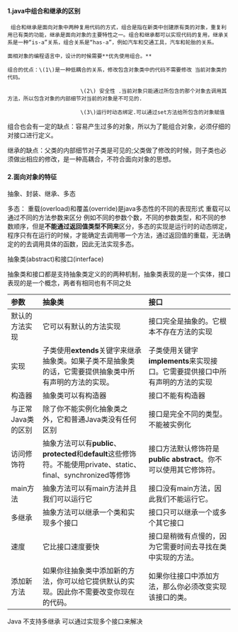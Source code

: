 ####   1.java中组合和继承的区别

     组合和继承是面向对象中两种复用代码的方式，组合是指在新类中创建原有类的对象，重复利用已有类的功能，继承是面向对象的主要特性之一。组合和继承都可以实现代码的复用，继承关系是一种“is-a”关系，组合关系是“has-a”，例如汽车和交通工具，汽车和轮胎的关系。

    面相对象的编程语言中，设计的时候需要**优先使用组合。**

    组合的优点：\(1\)是一种低耦合的关系，修改包含对象类中的代码不需要修改 当前对象类的代码。

                           \(2\) 安全性 .当前对象只能通过所包含的那个对象去调用其方法，所以包含对象的内部细节对当前的对象是不可见的.

                           \(3\)运行时动态绑定.可以通过set方法给所包含的对象赋值

组合也会有一定的缺点：容易产生过多的对象，所以为了能组合对象，必须仔细的对接口进行定义。

   继承的缺点：父类的内部细节对子类是可见的;父类做了修改的时候，则子类也必须做出相应的修改，是一种高耦合，不符合面向对象的思想。

#### 2.面向对象的特征

   抽象、封装、继承、多态

  多态： 重载\(overload\)和覆盖\(override\)是java多态性的不同的表现形式 重载可以通过不同的方法参数来区分 例如不同的参数个数，不同的参数类型，和不同的参数顺序，但是**不能通过返回值类型不同来**区分，多态的实现是运行时的动态绑定，程序只有在运行的时候，才能确定去调用哪一个方法，通过返回值的重载，无法确定的的去调用具体的函数，因此无法实现多态。

   抽象类\(abstract\)和接口\(interface\)

  抽象类和接口都是支持抽象类定义的的两种机制，抽象类表现的是一个实体，接口表现的是一个概念，两者有相同也有不同之处

| **参数** | **抽象类** | **接口** |
| :--- | :--- | :--- |
| 默认的方法实现 | 它可以有默认的方法实现 | 接口完全是抽象的。它根本不存在方法的实现 |
| 实现 | 子类使用**extends**关键字来继承抽象类。如果子类不是抽象类的话，它需要提供抽象类中所有声明的方法的实现。 | 子类使用关键字**implements**来实现接口。它需要提供接口中所有声明的方法的实现 |
| 构造器 | 抽象类可以有构造器 | 接口不能有构造器 |
| 与正常Java类的区别 | 除了你不能实例化抽象类之外，它和普通Java类没有任何区别 | 接口是完全不同的类型。不能被实例化 |
| 访问修饰符 | 抽象方法可以有**public**、**protected**和**default**这些修饰符。不能使用private、static、final、synchronized等修饰 | 接口方法默认修饰符是**public abstract**。你不可以使用其它修饰符。 |
| main方法 | 抽象方法可以有main方法并且我们可以运行它 | 接口没有main方法，因此我们不能运行它。 |
| 多继承 | 抽象方法可以继承一个类和实现多个接口 | 接口只可以继承一个或多个其它接口 |
| 速度 | 它比接口速度要快 | 接口是稍微有点慢的，因为它需要时间去寻找在类中实现的方法。 |
| 添加新方法 | 如果你往抽象类中添加新的方法，你可以给它提供默认的实现。因此你不需要改变你现在的代码。 | 如果你往接口中添加方法，那么你必须改变实现该接口的类。 |

Java 不支持多继承 可以通过实现多个接口来解决

         

 

